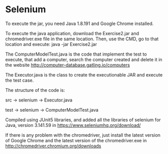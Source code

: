 # Selenium

To execute the jar, you need Java 1.8.191 and Google Chrome installed.

To execute the java application, download the Exercise2.jar and chromedriver.exe file in the same location. Then, use the CMD, go to that location and execute: java -jar Exercise2.jar

The ComputerModelTest.java is the code that implement the test to execute, that add a computer, search the computer created and delete it in the website http://computer-database.gatling.io/computers

The Executor.java is the class to create the executionable JAR and execute the test case.

The structure of the code is:

src -> selenium -> Executor.java

test -> selenium -> ComputerModelTest.java

Compiled using JUnit5 libraries, and added all the libraries of selenium for Java, version 3.141.59 in https://www.seleniumhq.org/download/

If there is any problem with the chromedriver, just install the latest version of Google Chrome and the latest version of the chromedriver.exe in http://chromedriver.chromium.org/downloads
